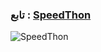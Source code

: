 
### تابع : [SpeedThon](https://t.me/SpeedThon) ###

![SpeedThon](https://telegra.ph/file/13715b9ed91f766de72c0.jpg)
